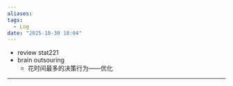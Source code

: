 ```yaml
---
aliases:
tags:
  - Log
date: "2025-10-30 18:04"
---
```


- review stat221
- brain outsouring
	- 花时间最多的决策行为——优化

 ---


